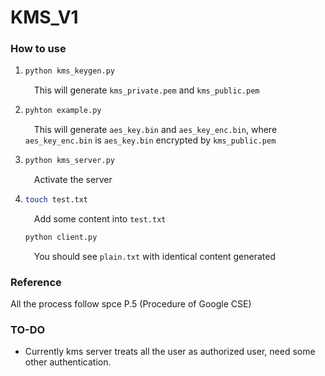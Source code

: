 # KMS_V1

### How to use
1. ```sh
   python kms_keygen.py
   ```
   &ensp;&ensp;This will generate `kms_private.pem` and `kms_public.pem`  
2. ```sh
   pyhton example.py
   ```  
   &ensp;&ensp;This will generate `aes_key.bin` and `aes_key_enc.bin`, where `aes_key_enc.bin` is `aes_key.bin` encrypted by `kms_public.pem`  
3. ```sh
   python kms_server.py
   ```
   &ensp;&ensp;Activate the server  
4. ```sh
   touch test.txt
   ```
   &ensp;&ensp;Add some content into `test.txt`
   ```sh
   python client.py
   ```
   &ensp;&ensp;You should see `plain.txt` with identical content generated

### Reference
All the process follow spce P.5 (Procedure of Google CSE)

### TO-DO
- Currently kms server treats all the user as authorized user, need some other authentication.
